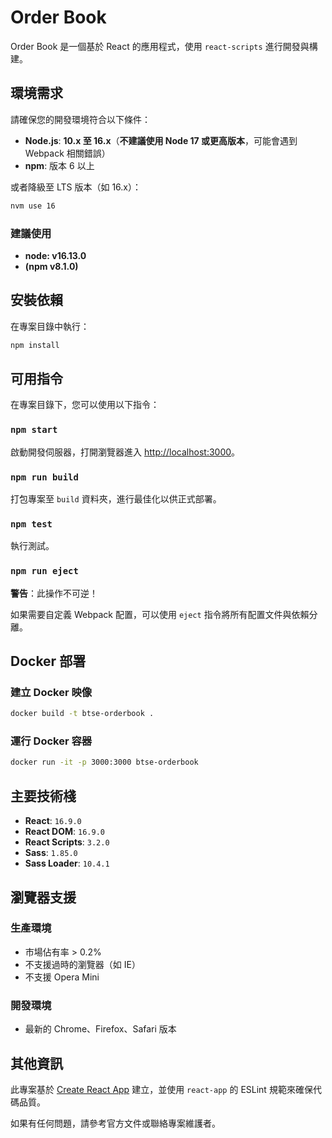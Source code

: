 # Order Book

Order Book 是一個基於 React 的應用程式，使用 `react-scripts` 進行開發與構建。

## 環境需求

請確保您的開發環境符合以下條件：

- **Node.js**: **10.x 至 16.x**（**不建議使用 Node 17 或更高版本**，可能會遇到 Webpack 相關錯誤）
- **npm**: 版本 6 以上

或者降級至 LTS 版本（如 16.x）：

```sh
nvm use 16
```

### 建議使用

- **node: v16.13.0**
- **(npm v8.1.0)**

## 安裝依賴

在專案目錄中執行：

```sh
npm install
```

## 可用指令

在專案目錄下，您可以使用以下指令：

### `npm start`

啟動開發伺服器，打開瀏覽器進入 [http://localhost:3000](http://localhost:3000)。

### `npm run build`

打包專案至 `build` 資料夾，進行最佳化以供正式部署。

### `npm test`

執行測試。

### `npm run eject`

**警告**：此操作不可逆！

如果需要自定義 Webpack 配置，可以使用 `eject` 指令將所有配置文件與依賴分離。

## Docker 部署

### 建立 Docker 映像

```sh
docker build -t btse-orderbook .
```

### 運行 Docker 容器

```sh
docker run -it -p 3000:3000 btse-orderbook
```

## 主要技術棧

- **React**: `16.9.0`
- **React DOM**: `16.9.0`
- **React Scripts**: `3.2.0`
- **Sass**: `1.85.0`
- **Sass Loader**: `10.4.1`

## 瀏覽器支援

### 生產環境

- 市場佔有率 > 0.2%
- 不支援過時的瀏覽器（如 IE）
- 不支援 Opera Mini

### 開發環境

- 最新的 Chrome、Firefox、Safari 版本

## 其他資訊

此專案基於 [Create React App](https://github.com/facebook/create-react-app) 建立，並使用 `react-app` 的 ESLint 規範來確保代碼品質。

如果有任何問題，請參考官方文件或聯絡專案維護者。

